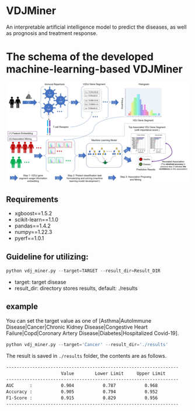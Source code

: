# VDJMiner
An interpretable artificial intelligence model to predict the diseases, as well as prognosis and treatment response.

# The schema of the developed machine-learning-based VDJMiner

![Figure 1](./image/method_schema.png)

## Requirements
- xgboost==1.5.2
- scikit-learn==1.1.0
- pandas==1.4.2
- numpy==1.22.3
- pyerf==1.0.1


## Guideline for utilizing:
```python
python vdj_miner.py --target=TARGET --result_dir=Result_DIR
```
- target: target disease
- result_dir: directory stores results, default: ./results

## example
You can set the target value as one of [Asthma|AutoImmune Disease|Cancer|Chronic Kidney Disease|Congestive Heart Failure|Copd|Coronary Artery Disease|Diabetes|Hospitalized Covid-19].
```python
python vdj_miner.py --target='Cancer' --result_dir='./results'
```

The result is saved in `./results` folder, the contents are as follows.
```bash
------------------------------------------------------------------
                     Value        Lower Limit     Upper Limit     
------------------------------------------------------------------
AUC      :           0.904           0.787           0.968        
Accuracy :           0.905           0.794           0.952        
F1-Score :           0.915           0.829           0.956        
------------------------------------------------------------------
```